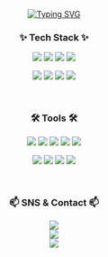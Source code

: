 <div align="center">
  <a href="https://git.io/typing-svg">
    <img src="https://readme-typing-svg.demolab.com?font=Fira+Code&size=25&pause=1000&color=F7F7F7&background=FFFFFF00&width=435&lines=Welcome+to+YeongShik's+github+!" alt="Typing SVG" />
  </a>
</div>

<h3 align="center"> ✨ Tech Stack ✨ </h3>
<p align="center">
   <img src="https://img.shields.io/badge/macOS-000000?style=for-the-badge&logo=apple&logoColor=white" />
  <img src="https://img.shields.io/badge/Windows-0078D6?style=for-the-badge&logo=windows&logoColor=white" />
  <img src="https://img.shields.io/badge/JavaScript-F7DF1E?style=for-the-badge&logo=javascript&logoColor=black" />
  <img src="https://img.shields.io/badge/TensorFlow-FF6F00?style=for-the-badge&logo=tensorflow&logoColor=white" />
</p>
<p align="center">
  <img src="https://img.shields.io/badge/Python-3776AB?style=for-the-badge&logo=python&logoColor=white" />
  <img src="https://img.shields.io/badge/Pandas-150458?style=for-the-badge&logo=pandas&logoColor=white" />
  <img src="https://img.shields.io/badge/NumPy-013243?style=for-the-badge&logo=numpy&logoColor=white" />
  <img src="https://img.shields.io/badge/Matplotlib-008080?style=for-the-badge&logo=python&logoColor=white" />
</p>

<br>

<h3 align="center"> 🛠 Tools 🛠 </h3>
<p align="center">
  <img src="https://img.shields.io/badge/Git-F05032?style=for-the-badge&logo=git&logoColor=white" />
  <img src="https://img.shields.io/badge/GitHub-181717?style=for-the-badge&logo=github&logoColor=white" />
  <img src="https://img.shields.io/badge/VS%20Code-007ACC?style=for-the-badge&logo=visual-studio-code&logoColor=white" />
  <img src="https://img.shields.io/badge/Figma-F24E1E?style=for-the-badge&logo=figma&logoColor=white" />
  <img src="https://img.shields.io/badge/Notion-000000?style=for-the-badge&logo=notion&logoColor=white" />
</p>
<p align="center">
  <img src="https://img.shields.io/badge/R-276DC3?style=for-the-badge&logo=r&logoColor=white" />
  <img src="https://img.shields.io/badge/Adobe%20Photoshop-31A8FF?style=for-the-badge&logo=adobe-photoshop&logoColor=white" />
  <img src="https://img.shields.io/badge/Logic%20Pro-000000?style=for-the-badge&logo=apple&logoColor=white" />
  <img src="https://img.shields.io/badge/Final%20Cut%20Pro-999999?style=for-the-badge&logo=apple&logoColor=white" />
</p>

<br>

<h3 align="center">📫 SNS & Contact 📫</h3>
<p align="center">
  <a href="https://www.instagram.com/aceshik" target="_blank">
    <img src="https://img.shields.io/badge/ACESHIK-E4405F?style=for-the-badge&logo=instagram&logoColor=white" />
  </a>
  <br>
  <a href="https://blog.naver.com/your-blog" target="_blank">
    <img src="https://img.shields.io/badge/N%20BLOG-03C75A?style=for-the-badge&logo=naver&logoColor=white" />
  </a>
  <br>
  <a href="mailto:your-email@gmail.com">
    <img src="https://img.shields.io/badge/GMAIL-D14836?style=for-the-badge&logo=gmail&logoColor=white" />
  </a>
</p>

